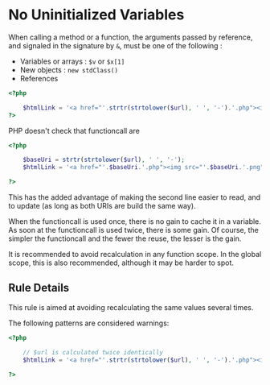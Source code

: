<!-- Performances -->
# No Uninitialized Variables

When calling a method or a function, the arguments passed by reference, and signaled in the signature by `&`, must be one of the following : 
* Variables or arrays : `$v` or `$x[1]`
* New objects : `new stdClass()`
* References

```php
<?php

    $htmlLink = '<a href="'.strtr(strtolower($url), ' ', '-').'.php"><img src="'.strtr(strtolower($url), ' ', '-').'.png" alt="$title"></a>';
?>
```

PHP doesn't check that functioncall are 

```php
<?php

	$baseUri = strtr(strtolower($url), ' ', '-');
    $htmlLink = '<a href="'.$baseUri.'.php"><img src="'.$baseUri.'.png" alt="$title"></a>';

?>
```

This has the added advantage of making the second line easier to read, and to update (as long as both URIs are build the same way). 

When the functioncall is used once, there is no gain to cache it in a variable. As soon at the functioncall is used twice, there is some gain. Of course, the simpler the functioncall and the fewer the reuse, the lesser is the gain. 

It is recommended to avoid recalculation in any function scope. In the global scope, this is also recommended, although it may be harder to spot. 

## Rule Details

This rule is aimed at avoiding recalculating the same values several times.

The following patterns are considered warnings:

```php
<?php

	// $url is calculated twice identically
    $htmlLink = '<a href="'.strtr(strtolower($url), ' ', '-').'.php"><img src="'.strtr(strtolower($url), ' ', '-').'.png" alt="$title"></a>';

?>
```
<!--
The following patterns are not considered warnings:

```php
<?php


?>
```


### Options

## When Not To Use It
If the equation is important to keep, then put it in a comment, and move this to documentation automatically. 

## Further Readings
-->

